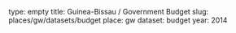 type: empty
title: Guinea-Bissau / Government Budget
slug: places/gw/datasets/budget
place: gw
dataset: budget
year: 2014

